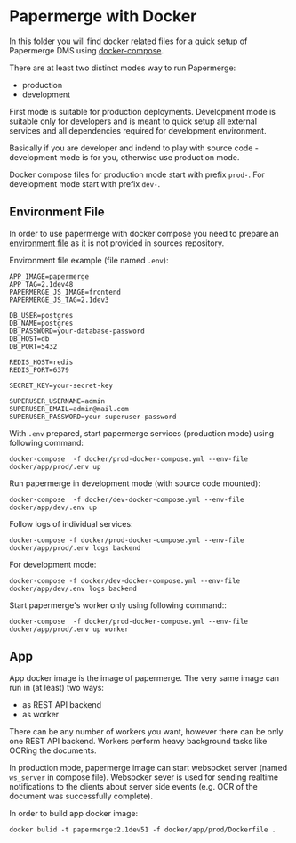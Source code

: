 # Papermerge with Docker

In this folder you will find docker related files for a quick setup of
Papermerge DMS using [docker-compose](https://docs.docker.com/compose/).

There are at least two distinct modes way
to run Papermerge:

- production
- development

First mode is suitable for production deployments. Development mode is suitable only for developers
and is meant to quick setup all external services and all dependencies required
for development environment.

Basically if you are developer and indend to play with source code - development mode is for you,
otherwise use production mode.

Docker compose files for production mode start with prefix ``prod-``. For development mode start
with prefix ``dev-``.

## Environment File

In order to use papermerge with docker compose you need to prepare an [environment
file](https://docs.docker.com/compose/env-file/) as it is not provided
in sources repository.

Environment file example (file named ``.env``):

    APP_IMAGE=papermerge
    APP_TAG=2.1dev48
    PAPERMERGE_JS_IMAGE=frontend
    PAPERMERGE_JS_TAG=2.1dev3

    DB_USER=postgres
    DB_NAME=postgres
    DB_PASSWORD=your-database-password
    DB_HOST=db
    DB_PORT=5432

    REDIS_HOST=redis
    REDIS_PORT=6379

    SECRET_KEY=your-secret-key

    SUPERUSER_USERNAME=admin
    SUPERUSER_EMAIL=admin@mail.com
    SUPERUSER_PASSWORD=your-superuser-password

With ``.env`` prepared, start papermerge services (production mode) using following command:

    docker-compose  -f docker/prod-docker-compose.yml --env-file docker/app/prod/.env up

Run papermerge in development mode (with source code mounted):

    docker-compose  -f docker/dev-docker-compose.yml --env-file docker/app/dev/.env up

Follow logs of individual services:

    docker-compose -f docker/prod-docker-compose.yml --env-file docker/app/prod/.env logs backend

For development mode:

    docker-compose -f docker/dev-docker-compose.yml --env-file docker/app/dev/.env logs backend

Start papermerge's worker only using following command::

    docker-compose  -f docker/prod-docker-compose.yml --env-file docker/app/prod/.env up worker


## App


App docker image is the image of papermerge. The very same image can run in
(at least) two ways:

- as REST API backend
- as worker

There can be any number of workers you want, however there can be only one
REST API backend. Workers perform heavy background tasks like OCRing the
documents.

In production mode, papermerge image can start websocket server
(named ``ws_server`` in compose file). Websocker sever is used for sending
realtime notifications to the clients about server side events (e.g. OCR of
the document was successfully complete).

In order to build app docker image:

    docker bulid -t papermerge:2.1dev51 -f docker/app/prod/Dockerfile .


